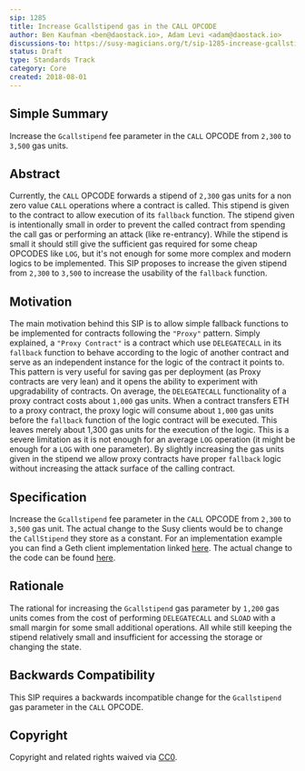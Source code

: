 ```yaml
---
sip: 1285
title: Increase Gcallstipend gas in the CALL OPCODE
author: Ben Kaufman <ben@daostack.io>, Adam Levi <adam@daostack.io>
discussions-to: https://susy-magicians.org/t/sip-1285-increase-gcallstipend-gas-in-the-call-opcode/941
status: Draft
type: Standards Track
category: Core
created: 2018-08-01
---
```


## Simple Summary
<!--"If you can't explain it simply, you don't understand it well enough." Provide a simplified and layman-accessible explanation of the SIP.-->
Increase the ``Gcallstipend`` fee parameter in the ``CALL`` OPCODE from ``2,300`` to ``3,500`` gas units.

## Abstract
<!--A short (~200 word) description of the technical issue being addressed.-->
Currently, the ``CALL`` OPCODE forwards a stipend of ``2,300`` gas units for a non zero value ``CALL`` operations where a contract is called. This stipend is given to the contract to allow execution of its ``fallback`` function. The stipend given is intentionally small in order to prevent the called contract from spending the call gas or performing an attack (like re-entrancy).
While the stipend is small it should still give the sufficient gas required for some cheap OPCODES like ``LOG``, but it's not enough for some more complex and modern logics to be implemented.
This SIP proposes to increase the given stipend from ``2,300`` to ``3,500`` to increase the usability of  the ``fallback`` function.


## Motivation
<!--The motivation is critical for SIPs that want to change the Susy protocol. It should clearly explain why the existing protocol specification is inadequate to address the problem that the SIP solves. SIP submissions without sufficient motivation may be rejected outright.-->
The main motivation behind this SIP is to allow simple fallback functions to be implemented for contracts following the ``"Proxy"`` pattern. Simply explained, a ``"Proxy Contract"`` is a contract which use ``DELEGATECALL`` in its ``fallback`` function to behave according to the logic of another contract and serve as an independent instance for the logic of the contract it points to.
This pattern is very useful for saving gas per deployment (as Proxy contracts are very lean) and it opens the ability to experiment with upgradability of contracts.
On average, the ``DELEGATECALL`` functionality of a proxy contract costs about ``1,000`` gas units.
When a contract transfers ETH to a proxy contract, the proxy logic will consume about ``1,000`` gas units before the ``fallback`` function of the logic contract will be executed. This leaves merely about 1,300 gas units for the execution of the logic. This is a severe limitation as it is not enough for an average ``LOG`` operation (it might be enough for a ``LOG`` with one parameter).
By slightly increasing the gas units given in the stipend we allow proxy contracts have proper ``fallback`` logic without increasing the attack surface of the calling contract.

## Specification
<!--The technical specification should describe the syntax and semantics of any new feature. The specification should be detailed enough to allow competing, interoperable implementations for any of the current Susy platforms (go-susy, susy, cpp-susy, susyj, susyjs, and [others](https://github.com/susytech/wiki/wiki/Clients)).-->
Increase the ``Gcallstipend`` fee parameter in the ``CALL`` OPCODE from ``2,300`` to ``3,500`` gas unit.
The actual change to the Susy clients would be to change the ``CallStipend`` they store as a constant.
For an implementation example you can find a Geth client implementation linked [here](https://github.com/ben-kaufman/go-susytech/tree/sip-1285). The actual change to the code can be found [here](https://github.com/ben-kaufman/go-susytech/blob/sip-1285/params/protocol_params.go#L41).

## Rationale
<!--The rationale fleshes out the specification by describing what motivated the design and why particular design decisions were made. It should describe alternate designs that were considered and related work, e.g. how the feature is supported in other languages. The rationale may also provide evidence of consensus within the community, and should discuss important objections or concerns raised during discussion.-->
The rational for increasing the ``Gcallstipend`` gas parameter by ``1,200`` gas units comes from the cost of performing ``DELEGATECALL`` and ``SLOAD`` with a small margin for some small additional operations. All while still keeping the stipend relatively small and insufficient for accessing the storage or changing the state.

## Backwards Compatibility
<!--All SIPs that introduce backwards incompatibilities must include a section describing these incompatibilities and their severity. The SIP must explain how the author proposes to deal with these incompatibilities. SIP submissions without a sufficient backwards compatibility treatise may be rejected outright.-->
This SIP requires a backwards incompatible change for the ``Gcallstipend`` gas parameter in the ``CALL`` OPCODE.


## Copyright

Copyright and related rights waived via [CC0](https://creativecommons.org/publicdomain/zero/1.0/).
